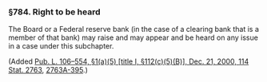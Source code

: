 ### §784. Right to be heard ###

The Board or a Federal reserve bank (in the case of a clearing bank that is a member of that bank) may raise and may appear and be heard on any issue in a case under this subchapter.

(Added [Pub. L. 106–554, §1(a)(5) [title I, §112(c)(5)(B)], Dec. 21, 2000, 114 Stat. 2763](/statviewer.htm?volume=114&page=2763), [2763A-395](/statviewer.htm?volume=114&page=2763A-395).)